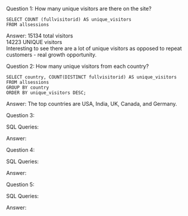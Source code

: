 Question 1: How many unique visitors are there on the site? 

```
SELECT COUNT (fullvisitorid) AS unique_visitors   
FROM allsessions  
```

Answer: 
15134 total visitors   
14223 UNIQUE visitors   
Interesting to see there are a lot of unique visitors as opposed to repeat customers - real growth opportunity.   



Question 2: How many unique visitors from each country? 

```   
SELECT country, COUNT(DISTINCT fullvisitorid) AS unique_visitors    
FROM allsessions 
GROUP BY country  
ORDER BY unique_visitors DESC;
```

Answer: 
The top countries are USA, India, UK, Canada, and Germany.   



Question 3: 

SQL Queries:

Answer:



Question 4: 

SQL Queries:

Answer:



Question 5: 

SQL Queries:

Answer:
